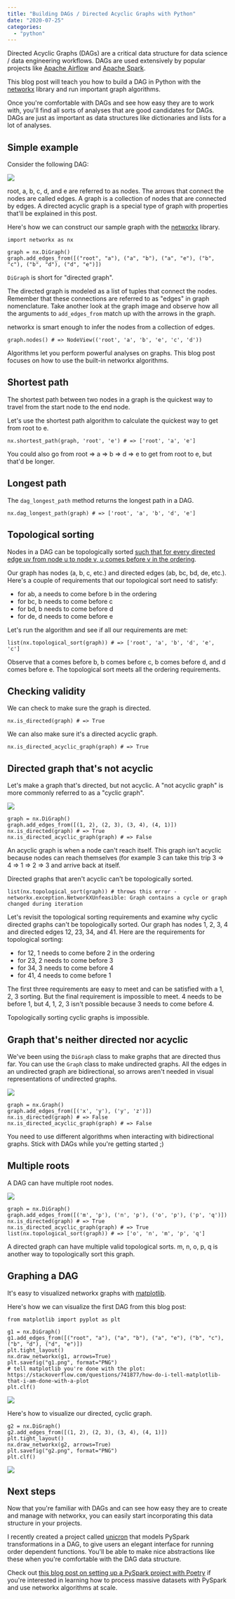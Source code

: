 ```yaml
---
title: "Building DAGs / Directed Acyclic Graphs with Python"
date: "2020-07-25"
categories: 
  - "python"
---
```


Directed Acyclic Graphs (DAGs) are a critical data structure for data science / data engineering workflows. DAGs are used extensively by popular projects like [Apache Airflow](https://github.com/apache/airflow) and [Apache Spark](https://github.com/apache/spark).

This blog post will teach you how to build a DAG in Python with the [networkx](https://networkx.github.io/) library and run important graph algorithms.

Once you're comfortable with DAGs and see how easy they are to work with, you'll find all sorts of analyses that are good candidates for DAGs. DAGs are just as important as data structures like dictionaries and lists for a lot of analyses.

## Simple example

Consider the following DAG:

![](images/Screen-Shot-2020-07-25-at-9.48.21-AM.png)

root, a, b, c, d, and e are referred to as nodes. The arrows that connect the nodes are called edges. A graph is a collection of nodes that are connected by edges. A directed acyclic graph is a special type of graph with properties that'll be explained in this post.

Here's how we can construct our sample graph with the [networkx](https://networkx.github.io/) library.

```
import networkx as nx

graph = nx.DiGraph()
graph.add_edges_from([("root", "a"), ("a", "b"), ("a", "e"), ("b", "c"), ("b", "d"), ("d", "e")])
```

`DiGraph` is short for "directed graph".

The directed graph is modeled as a list of tuples that connect the nodes. Remember that these connections are referred to as "edges" in graph nomenclature. Take another look at the graph image and observe how all the arguments to `add_edges_from` match up with the arrows in the graph.

networkx is smart enough to infer the nodes from a collection of edges.

```
graph.nodes() # => NodeView(('root', 'a', 'b', 'e', 'c', 'd'))
```

Algorithms let you perform powerful analyses on graphs. This blog post focuses on how to use the built-in networkx algorithms.

## Shortest path

The shortest path between two nodes in a graph is the quickest way to travel from the start node to the end node.

Let's use the shortest path algorithm to calculate the quickest way to get from root to e.

```
nx.shortest_path(graph, 'root', 'e') # => ['root', 'a', 'e']
```

You could also go from root => a => b => d => e to get from root to e, but that'd be longer.

## Longest path

The `dag_longest_path` method returns the longest path in a DAG.

```
nx.dag_longest_path(graph) # => ['root', 'a', 'b', 'd', 'e']
```

## Topological sorting

Nodes in a DAG can be topologically sorted [such that for every directed edge uv from node u to node v, u comes before v in the ordering](https://en.wikipedia.org/wiki/Topological_sorting).

Our graph has nodes (a, b, c, etc.) and directed edges (ab, bc, bd, de, etc.). Here's a couple of requirements that our topological sort need to satisfy:

- for ab, a needs to come before b in the ordering
- for bc, b needs to come before c
- for bd, b needs to come before d
- for de, d needs to come before e

Let's run the algorithm and see if all our requirements are met:

```
list(nx.topological_sort(graph)) # => ['root', 'a', 'b', 'd', 'e', 'c']
```

Observe that a comes before b, b comes before c, b comes before d, and d comes before e. The topological sort meets all the ordering requirements.

## Checking validity

We can check to make sure the graph is directed.

```
nx.is_directed(graph) # => True
```

We can also make sure it's a directed acyclic graph.

```
nx.is_directed_acyclic_graph(graph) # => True
```

## Directed graph that's not acyclic

Let's make a graph that's directed, but not acyclic. A "not acyclic graph" is more commonly referred to as a "cyclic graph".

![](images/Screen-Shot-2020-07-25-at-11.21.58-AM.png)

```
graph = nx.DiGraph()
graph.add_edges_from([(1, 2), (2, 3), (3, 4), (4, 1)])
nx.is_directed(graph) # => True
nx.is_directed_acyclic_graph(graph) # => False
```

An acyclic graph is when a node can't reach itself. This graph isn't acyclic because nodes can reach themselves (for example 3 can take this trip 3 => 4 => 1 => 2 => 3 and arrive back at itself.

Directed graphs that aren't acyclic can't be topologically sorted.

```
list(nx.topological_sort(graph)) # throws this error - networkx.exception.NetworkXUnfeasible: Graph contains a cycle or graph changed during iteration
```

Let's revisit the topological sorting requirements and examine why cyclic directed graphs can't be topologically sorted. Our graph has nodes 1, 2, 3, 4 and directed edges 12, 23, 34, and 41. Here are the requirements for topological sorting:

- for 12, 1 needs to come before 2 in the ordering
- for 23, 2 needs to come before 3
- for 34, 3 needs to come before 4
- for 41, 4 needs to come before 1

The first three requirements are easy to meet and can be satisfied with a 1, 2, 3 sorting. But the final requirement is impossible to meet. 4 needs to be before 1, but 4, 1, 2, 3 isn't possible because 3 needs to come before 4.

Topologically sorting cyclic graphs is impossible.

## Graph that's neither directed nor acyclic

We've been using the `DiGraph` class to make graphs that are directed thus far. You can use the `Graph` class to make undirected graphs. All the edges in an undirected graph are bidirectional, so arrows aren't needed in visual representations of undirected graphs.

![](images/Screen-Shot-2020-07-25-at-11.24.38-AM.png)

```
graph = nx.Graph()
graph.add_edges_from([('x', 'y'), ('y', 'z')])
nx.is_directed(graph) # => False
nx.is_directed_acyclic_graph(graph) # => False
```

You need to use different algorithms when interacting with bidirectional graphs. Stick with DAGs while you're getting started ;)

## Multiple roots

A DAG can have multiple root nodes.

![](images/Screen-Shot-2020-07-25-at-11.27.13-AM.png)

```
graph = nx.DiGraph()
graph.add_edges_from([('m', 'p'), ('n', 'p'), ('o', 'p'), ('p', 'q')])
nx.is_directed(graph) # => True
nx.is_directed_acyclic_graph(graph) # => True
list(nx.topological_sort(graph)) # => ['o', 'n', 'm', 'p', 'q']
```

A directed graph can have multiple valid topological sorts. m, n, o, p, q is another way to topologically sort this graph.

## Graphing a DAG

It's easy to visualized networkx graphs with [matplotlib](https://github.com/matplotlib/matplotlib).

Here's how we can visualize the first DAG from this blog post:

```
from matplotlib import pyplot as plt

g1 = nx.DiGraph()
g1.add_edges_from([("root", "a"), ("a", "b"), ("a", "e"), ("b", "c"), ("b", "d"), ("d", "e")])
plt.tight_layout()
nx.draw_networkx(g1, arrows=True)
plt.savefig("g1.png", format="PNG")
# tell matplotlib you're done with the plot: https://stackoverflow.com/questions/741877/how-do-i-tell-matplotlib-that-i-am-done-with-a-plot
plt.clf()
```

![](images/g1.png)

Here's how to visualize our directed, cyclic graph.

```
g2 = nx.DiGraph()
g2.add_edges_from([(1, 2), (2, 3), (3, 4), (4, 1)])
plt.tight_layout()
nx.draw_networkx(g2, arrows=True)
plt.savefig("g2.png", format="PNG")
plt.clf()
```

![](images/g2.png)

## Next steps

Now that you're familiar with DAGs and can see how easy they are to create and manage with networkx, you can easily start incorporating this data structure in your projects.

I recently created a project called [unicron](https://github.com/MrPowers/unicron) that models PySpark transformations in a DAG, to give users an elegant interface for running order dependent functions. You'll be able to make nice abstractions like these when you're comfortable with the DAG data structure.

Check out [this blog post on setting up a PySpark project with Poetry](https://mungingdata.com/pyspark/poetry-dependency-management-wheel/) if you're interested in learning how to process massive datasets with PySpark and use networkx algorithms at scale.
